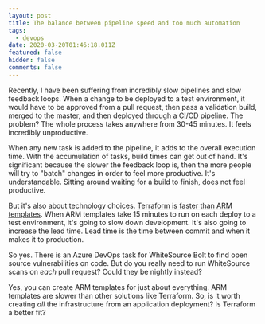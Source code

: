 ```yaml
---
layout: post
title: The balance between pipeline speed and too much automation
tags:
  - devops
date: 2020-03-20T01:46:18.011Z
featured: false
hidden: false
comments: false
---
```

Recently, I have been suffering from incredibly slow pipelines and slow feedback loops. When a change to be deployed to a test environment, it would have to be approved from a pull request, then pass a validation build, merged to the master, and then deployed through a CI/CD pipeline. The problem? The whole process takes anywhere from 30-45 minutes. It feels incredibly unproductive.

<!--more-->

When any new task is added to the pipeline, it adds to the overall execution time. With the accumulation of tasks, build times can get out of hand. It's significant because the slower the feedback loop is, then the more people will try to "batch" changes in order to feel more productive. It's understandable. Sitting around waiting for a build to finish, does not feel productive. 

But it's also about technology choices. [Terraform is faster than ARM templates](https://gaunacode.com/is-terraform-faster-than-arm). When ARM templates take 15 minutes to run on each deploy to a test environment, it's going to slow down development. It's also going to increase the lead time. Lead time is the time between commit and when it makes it to production.

So yes. There is an Azure DevOps task for WhiteSource Bolt to find open source vulnerabilities on code. But do you really need to run WhiteSource scans on _each_ pull request? Could they be nightly instead?

Yes, you can create ARM templates for just about everything. ARM templates are slower than other solutions like Terraform. So, is it worth creating _all_ the infrastructure from an application deployment? Is Terraform a better fit?